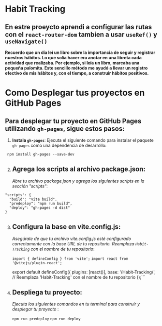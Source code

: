 # Habit Tracking 

## En estre proeycto aprendi  a configurar las rutas  con el `react-router-dom`  tambien  a usar   `useRef()` y `useNavigate()`

 **Recuerdo que un día leí un libro sobre la importancia de seguir y registrar nuestros hábitos. Lo que solía hacer era anotar en una libreta cada actividad que realizaba. Por ejemplo, si leía un libro, marcaba una pequeña palomita. Este sencillo método me ayudó a llevar un registro efectivo de mis hábitos y, con el tiempo, a construir hábitos positivos.**



# Como Desplegar tus proyectos en GitHub Pages

 ## Para desplegar tu proyecto en GitHub Pages utilizando `gh-pages`, sigue estos pasos:

1. **Instala `gh-pages`**:
   Ejecuta el siguiente comando para instalar el paquete `gh-pages` como una dependencia de desarrollo:
  
  ` npm install gh-pages --save-dev`

2. ## Agrega los scripts al archivo package.json:
   *Abre tu archivo package.json y agrega los siguientes scripts en la sección "scripts"*:

```
"scripts": {
  "build": "vite build",
  "predeploy": "npm run build",
  "deploy": "gh-pages -d dist"
}
```


3. ## Configura la base en vite.config.js:
   *Asegúrate de que tu archivo vite.config.js esté configurado correctamente con la base URL de tu repositorio. Reemplaza `Habit-Tracking` con el nombre de tu repositorio*:

   `import { defineConfig } from 'vite';`
   `import react from '@vitejs/plugin-react';`


    export default defineConfig({
      plugins: [react()],
      base: '/Habit-Tracking/', // Reemplaza 'Habit-Tracking' con el nombre de tu repositorio
      });```
 

4.  ## Despliega tu proyecto:
    *Ejecuta los siguientes comandos en tu terminal para construir y desplegar tu proyecto* :

    `npm run predeploy`
    `npm run deploy`